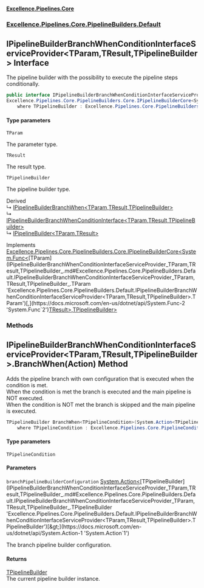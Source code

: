 #### [Excellence.Pipelines.Core](Excellence.Pipelines.md 'Excellence.Pipelines')
### [Excellence.Pipelines.Core.PipelineBuilders.Default](Excellence.Pipelines.md#Excellence.Pipelines.Core.PipelineBuilders.Default 'Excellence.Pipelines.Core.PipelineBuilders.Default')

## IPipelineBuilderBranchWhenConditionInterfaceServiceProvider<TParam,TResult,TPipelineBuilder> Interface

The pipeline builder with the possibility to execute the pipeline steps conditionally.

```csharp
public interface IPipelineBuilderBranchWhenConditionInterfaceServiceProvider<TParam,TResult,out TPipelineBuilder> :
Excellence.Pipelines.Core.PipelineBuilders.Core.IPipelineBuilderCore<System.Func<TParam, TResult>, TPipelineBuilder>
    where TPipelineBuilder : Excellence.Pipelines.Core.PipelineBuilders.Default.IPipelineBuilderBranchWhenConditionInterfaceServiceProvider<TParam, TResult, TPipelineBuilder>
```
#### Type parameters

<a name='Excellence.Pipelines.Core.PipelineBuilders.Default.IPipelineBuilderBranchWhenConditionInterfaceServiceProvider_TParam,TResult,TPipelineBuilder_.TParam'></a>

`TParam`

The parameter type.

<a name='Excellence.Pipelines.Core.PipelineBuilders.Default.IPipelineBuilderBranchWhenConditionInterfaceServiceProvider_TParam,TResult,TPipelineBuilder_.TResult'></a>

`TResult`

The result type.

<a name='Excellence.Pipelines.Core.PipelineBuilders.Default.IPipelineBuilderBranchWhenConditionInterfaceServiceProvider_TParam,TResult,TPipelineBuilder_.TPipelineBuilder'></a>

`TPipelineBuilder`

The pipeline builder type.

Derived  
&#8627; [IPipelineBuilderBranchWhen&lt;TParam,TResult,TPipelineBuilder&gt;](IPipelineBuilderBranchWhen_TParam,TResult,TPipelineBuilder_.md 'Excellence.Pipelines.Core.PipelineBuilders.Default.IPipelineBuilderBranchWhen<TParam,TResult,TPipelineBuilder>')  
&#8627; [IPipelineBuilderBranchWhenConditionInterface&lt;TParam,TResult,TPipelineBuilder&gt;](IPipelineBuilderBranchWhenConditionInterface_TParam,TResult,TPipelineBuilder_.md 'Excellence.Pipelines.Core.PipelineBuilders.Default.IPipelineBuilderBranchWhenConditionInterface<TParam,TResult,TPipelineBuilder>')  
&#8627; [IPipelineBuilder&lt;TParam,TResult&gt;](IPipelineBuilder_TParam,TResult_.md 'Excellence.Pipelines.Core.PipelineBuilders.IPipelineBuilder<TParam,TResult>')

Implements [Excellence.Pipelines.Core.PipelineBuilders.Core.IPipelineBuilderCore&lt;](IPipelineBuilderCore_TPipelineDelegate,TPipelineBuilder_.md 'Excellence.Pipelines.Core.PipelineBuilders.Core.IPipelineBuilderCore<TPipelineDelegate,TPipelineBuilder>')[System.Func&lt;](https://docs.microsoft.com/en-us/dotnet/api/System.Func-2 'System.Func`2')[TParam](IPipelineBuilderBranchWhenConditionInterfaceServiceProvider_TParam,TResult,TPipelineBuilder_.md#Excellence.Pipelines.Core.PipelineBuilders.Default.IPipelineBuilderBranchWhenConditionInterfaceServiceProvider_TParam,TResult,TPipelineBuilder_.TParam 'Excellence.Pipelines.Core.PipelineBuilders.Default.IPipelineBuilderBranchWhenConditionInterfaceServiceProvider<TParam,TResult,TPipelineBuilder>.TParam')[,](https://docs.microsoft.com/en-us/dotnet/api/System.Func-2 'System.Func`2')[TResult](IPipelineBuilderBranchWhenConditionInterfaceServiceProvider_TParam,TResult,TPipelineBuilder_.md#Excellence.Pipelines.Core.PipelineBuilders.Default.IPipelineBuilderBranchWhenConditionInterfaceServiceProvider_TParam,TResult,TPipelineBuilder_.TResult 'Excellence.Pipelines.Core.PipelineBuilders.Default.IPipelineBuilderBranchWhenConditionInterfaceServiceProvider<TParam,TResult,TPipelineBuilder>.TResult')[&gt;](https://docs.microsoft.com/en-us/dotnet/api/System.Func-2 'System.Func`2')[,](IPipelineBuilderCore_TPipelineDelegate,TPipelineBuilder_.md 'Excellence.Pipelines.Core.PipelineBuilders.Core.IPipelineBuilderCore<TPipelineDelegate,TPipelineBuilder>')[TPipelineBuilder](IPipelineBuilderBranchWhenConditionInterfaceServiceProvider_TParam,TResult,TPipelineBuilder_.md#Excellence.Pipelines.Core.PipelineBuilders.Default.IPipelineBuilderBranchWhenConditionInterfaceServiceProvider_TParam,TResult,TPipelineBuilder_.TPipelineBuilder 'Excellence.Pipelines.Core.PipelineBuilders.Default.IPipelineBuilderBranchWhenConditionInterfaceServiceProvider<TParam,TResult,TPipelineBuilder>.TPipelineBuilder')[&gt;](IPipelineBuilderCore_TPipelineDelegate,TPipelineBuilder_.md 'Excellence.Pipelines.Core.PipelineBuilders.Core.IPipelineBuilderCore<TPipelineDelegate,TPipelineBuilder>')
### Methods

<a name='Excellence.Pipelines.Core.PipelineBuilders.Default.IPipelineBuilderBranchWhenConditionInterfaceServiceProvider_TParam,TResult,TPipelineBuilder_.BranchWhen_TPipelineCondition_(System.Action_TPipelineBuilder_)'></a>

## IPipelineBuilderBranchWhenConditionInterfaceServiceProvider<TParam,TResult,TPipelineBuilder>.BranchWhen<TPipelineCondition>(Action<TPipelineBuilder>) Method

Adds the pipeline branch with own configuration that is executed when the condition is met.  
When the condition is met the branch is executed and the main pipeline is NOT executed.  
When the condition is NOT met the branch is skipped and the main pipeline is executed.

```csharp
TPipelineBuilder BranchWhen<TPipelineCondition>(System.Action<TPipelineBuilder> branchPipelineBuilderConfiguration)
    where TPipelineCondition : Excellence.Pipelines.Core.PipelineConditions.IPipelineCondition<TParam>;
```
#### Type parameters

<a name='Excellence.Pipelines.Core.PipelineBuilders.Default.IPipelineBuilderBranchWhenConditionInterfaceServiceProvider_TParam,TResult,TPipelineBuilder_.BranchWhen_TPipelineCondition_(System.Action_TPipelineBuilder_).TPipelineCondition'></a>

`TPipelineCondition`
#### Parameters

<a name='Excellence.Pipelines.Core.PipelineBuilders.Default.IPipelineBuilderBranchWhenConditionInterfaceServiceProvider_TParam,TResult,TPipelineBuilder_.BranchWhen_TPipelineCondition_(System.Action_TPipelineBuilder_).branchPipelineBuilderConfiguration'></a>

`branchPipelineBuilderConfiguration` [System.Action&lt;](https://docs.microsoft.com/en-us/dotnet/api/System.Action-1 'System.Action`1')[TPipelineBuilder](IPipelineBuilderBranchWhenConditionInterfaceServiceProvider_TParam,TResult,TPipelineBuilder_.md#Excellence.Pipelines.Core.PipelineBuilders.Default.IPipelineBuilderBranchWhenConditionInterfaceServiceProvider_TParam,TResult,TPipelineBuilder_.TPipelineBuilder 'Excellence.Pipelines.Core.PipelineBuilders.Default.IPipelineBuilderBranchWhenConditionInterfaceServiceProvider<TParam,TResult,TPipelineBuilder>.TPipelineBuilder')[&gt;](https://docs.microsoft.com/en-us/dotnet/api/System.Action-1 'System.Action`1')

The branch pipeline builder configuration.

#### Returns
[TPipelineBuilder](IPipelineBuilderBranchWhenConditionInterfaceServiceProvider_TParam,TResult,TPipelineBuilder_.md#Excellence.Pipelines.Core.PipelineBuilders.Default.IPipelineBuilderBranchWhenConditionInterfaceServiceProvider_TParam,TResult,TPipelineBuilder_.TPipelineBuilder 'Excellence.Pipelines.Core.PipelineBuilders.Default.IPipelineBuilderBranchWhenConditionInterfaceServiceProvider<TParam,TResult,TPipelineBuilder>.TPipelineBuilder')  
The current pipeline builder instance.